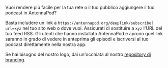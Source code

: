 Vuoi rendere più facile per la tua rete o il tuo pubblico aggiungere il tuo
podcast in AntennaPod?

Basta includere un link a `https://antennapod.org/deeplink/subscribe?url=xyz`
nel tuo sito web o dove vuoi. Assicurati di sostituire a `xyz` l'URL del tuo
feed RSS. Gli utenti che hanno installato AntennaPod e aprono quel link saranno
in grado di vedere in anteprima gli episodi e iscriversi al tuo podcast
direttamente nella nostra app.

Se hai bisogno del nostro logo, dai un'occhiata al nostro [repository di
branding](https://github.com/AntennaPod/branding).
